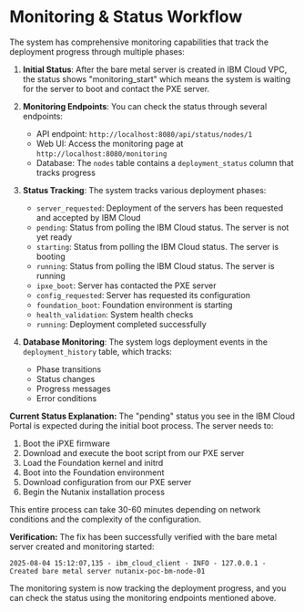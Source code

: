 # Monitoring & Status Workflow

The system has comprehensive monitoring capabilities that track the deployment progress through multiple phases:

1. **Initial Status**: After the bare metal server is created in IBM Cloud VPC, the status shows "monitoring_start" which means the system is waiting for the server to boot and contact the PXE server.

2. **Monitoring Endpoints**: You can check the status through several endpoints:
   - API endpoint: `http://localhost:8080/api/status/nodes/1`
   - Web UI: Access the monitoring page at `http://localhost:8080/monitoring`
   - Database: The `nodes` table contains a `deployment_status` column that tracks progress

3. **Status Tracking**: The system tracks various deployment phases:
   - `server_requested`: Deployment of the servers has been requested and accepted by IBM Cloud
   - `pending`: Status from polling the IBM Cloud status. The server is not yet ready
   - `starting`: Status from polling the IBM Cloud status. The server is booting
   - `running`: Status from polling the IBM Cloud status. The server is running
   - `ipxe_boot`: Server has contacted the PXE server
   - `config_requested`: Server has requested its configuration
   - `foundation_boot`: Foundation environment is starting
   - `health_validation`: System health checks
   - `running`: Deployment completed successfully

4. **Database Monitoring**: The system logs deployment events in the `deployment_history` table, which tracks:
   - Phase transitions
   - Status changes
   - Progress messages
   - Error conditions

**Current Status Explanation:**
The "pending" status you see in the IBM Cloud Portal is expected during the initial boot process. The server needs to:
1. Boot the iPXE firmware
2. Download and execute the boot script from our PXE server
3. Load the Foundation kernel and initrd
4. Boot into the Foundation environment
5. Download configuration from our PXE server
6. Begin the Nutanix installation process

This entire process can take 30-60 minutes depending on network conditions and the complexity of the configuration.

**Verification:**
The fix has been successfully verified with the bare metal server created and monitoring started:
```
2025-08-04 15:12:07,135 - ibm_cloud_client - INFO - 127.0.0.1 - Created bare metal server nutanix-poc-bm-node-01
```

The monitoring system is now tracking the deployment progress, and you can check the status using the monitoring endpoints mentioned above.
